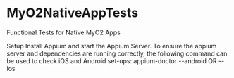 # MyO2NativeAppTests
Functional Tests for Native MyO2 Apps


Setup
Install Appium and start the Appium Server. To ensure the appium server and dependencies are running correctly, the following command can be used to check iOS and Android set-ups:
appium-doctor --android OR --ios
